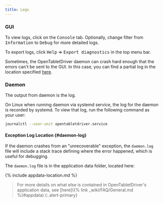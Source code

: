 ```yaml
---
title: Logs
---
```


### GUI

To view logs, click on the <kbd>Console</kbd> tab. Optionally, change filter from <kbd>Information</kbd> to <kbd>Debug</kbd> for more detailed logs.

To export logs, click <kbd>Help</kbd> ⇒ <kbd>Export diagnostics</kbd> in the top menu bar.

Sometimes, the OpenTabletDriver daemon can crash hard enough that the errors can't be
sent to the GUI. In this case, you can find a
partial log in the location specified [here](#daemon-log).

### Daemon

The output from daemon is the log.

On Linux when running daemon via systemd service, the log for the daemon is recorded by systemd.
To view that log, run the following command as your user:

```bash
journalctl --user-unit opentabletdriver.service
```

#### Exception Log Location {#daemon-log}

If the daemon crashes from an "unrecoverable" exception, the `daemon.log` file will
include a stack trace defining where the error happened, which is useful for debugging.

The `daemon.log` file is in the application data folder, located here:

{% include appdata-location.md %}

> For more details on what else is contained in OpenTabletDriver's application data,
  see [here]({% link _wiki/FAQ/General.md %}#appdata)
  {:.alert-primary}
